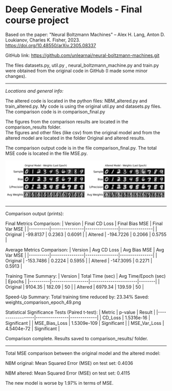 # Deep Generative Models - Final course project

Based on the paper: 
"Neural Boltzmann Machines" – Alex H. Lang, Anton D. Loukianov, Charles K. Fisher, 2023.
https://doi.org/10.48550/arXiv.2305.08337

GitHub link: https://github.com/unlearnai/neural-boltzmann-machines.git

The files datasets.py, util.py , neural_boltzmann_machine.py and train.py were obtained from the original code in GitHub (I made some minor changes).

--------------------------------------------------------------------------------------------------------------------------------------------------------
 *Locations and general info:*

The altered code is located in the python files: NBM_altered.py and train_altered.py.
My code is using the original util.py and datasets.py files.  
The comparison code is in comparison_final.py

The figures from the comparison results are located in the comparison_results folder.   
The figures and other files (like csv) from the original model and from the altered model are located in the folder Original and altered results.

The comparison output code is in the file comparison_final.py.
The total MSE code is located in the file MSE.py.

![Alt text](comparison_results/weights_comparison_epoch_49.png)

-------------------------------------------------------------------------------------------------------------------------------------------------------------------------------------------------------------------------
Comparison output (prints):

Final Metrics Comparison:
| Version  | Final CD Loss | Final Bias MSE | Final Var MSE |
|----------|----------------|----------------|----------------|
| Original | -99.8137       | 0.2363         | 0.6091         |
| Altered  | -194.7226      | 0.2066         | 0.5755         |

Average Metrics Comparison:
| Version  | Avg CD Loss   | Avg Bias MSE   | Avg Var MSE   |
|----------|----------------|----------------|----------------|
| Original | -153.7486      | 0.2224         | 0.5955         |
| Altered  | -147.3095      | 0.2271         | 0.5913         |

Training Time Summary:
| Version  | Total Time (sec) | Avg Time/Epoch (sec) | Epochs |
|----------|------------------|-----------------------|--------|
| Original | 9104.35          | 182.09                | 50     |
| Altered  | 6979.34          | 139.59                | 50     |

Speed-Up Summary:
Total training time reduced by: 23.34%
Saved: weights_comparison_epoch_49.png

Statistical Significance Tests (Paired t-test):
| Metric           | p-value        | Result      |
|------------------|----------------|-------------|
| CD_Loss          | 1.5316e-16     | Significant |
| MSE_Bias_Loss    | 1.5309e-109    | Significant |
| MSE_Var_Loss     | 4.5404e-72     | Significant |

Comparison complete. Results saved to comparison_results/ folder.

---------------------------------------------------------------------------------------------------------------------------------------------------------------------------------------------------------------------------
Total MSE comparison between the original model and the altered model:

 NBM original:
 Mean Squared Error (MSE) on test set: 0.4036

  NBM altered:
 Mean Squared Error (MSE) on test set: 0.4115
 
The new model is worse by 1.97% in terms of MSE.
